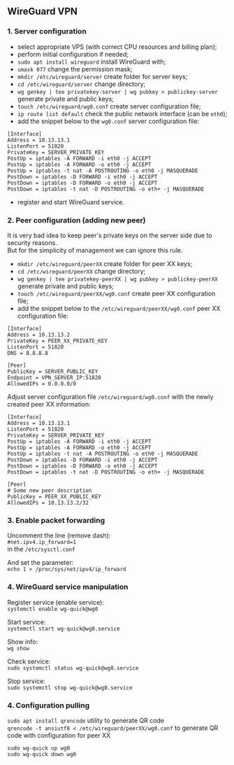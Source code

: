 ## WireGuard VPN  

### 1. Server configuration  
- select appropriate VPS (with correct CPU resources and billing plan);  
- perform initial configuration if needed;  
- `sudo apt install wireguard` install WireGuard with;  
- `umask 077` change the permission mask;  
- `mkdir /etc/wireguard/server` create folder for server keys;  
- `cd /etc/wireguard/server` change directory;  
- `wg genkey | tee privatekey-server | wg pubkey > publickey-server` generate private and public keys;  
- `touch /etc/wireguard/wg0.conf` create server configuration file;  
- `ip route list default` check the public network interface (can be `eth0`);  
- add the snippet below to the `wg0.conf` server configuration file:  
```
[Interface]
Address = 10.13.13.1  
ListenPort = 51820  
PrivateKey = SERVER_PRIVATE_KEY  
PostUp = iptables -A FORWARD -i eth0 -j ACCEPT  
PostUp = iptables -A FORWARD -o eth0 -j ACCEPT  
PostUp = iptables -t nat -A POSTROUTING -o eth0 -j MASQUERADE  
PostDown = iptables -D FORWARD -i eth0 -j ACCEPT  
PostDown = iptables -D FORWARD -o eth0 -j ACCEPT  
PostDown = iptables -t nat -D POSTROUTING -o eth+ -j MASQUERADE  
```
- register and start WireGuard service.  

### 2. Peer configuration (adding new peer)  
It is very bad idea to keep peer's private keys on the server side due to security reasons.  
But for the simplicity of management we can ignore this rule.  

- `mkdir /etc/wireguard/peerXX` create folder for peer XX keys;  
- `cd /etc/wireguard/peerXX` change directory;  
- `wg genkey | tee privatekey-peerXX | wg pubkey > publickey-peerXX` generate private and public keys;  
- `touch /etc/wireguard/peerXX/wg0.conf` create peer XX configuration file;  
- add the snippet below to the `/etc/wireguard/peerXX/wg0.conf` peer XX configuration file:  
```
[Interface]  
Address = 10.13.13.2  
PrivateKey = PEER_XX_PRIVATE_KEY  
ListenPort = 51820  
DNS = 8.8.8.8  

[Peer]
PublicKey = SERVER_PUBLIC_KEY  
Endpoint = VPN_SERVER_IP:51820  
AllowedIPs = 0.0.0.0/0  
```
Adjust server configuration file `/etc/wireguard/wg0.conf` with the newly created peer XX information:  
```
[Interface]  
Address = 10.13.13.1  
ListenPort = 51820  
PrivateKey = SERVER_PRIVATE_KEY  
PostUp = iptables -A FORWARD -i eth0 -j ACCEPT  
PostUp = iptables -A FORWARD -o eth0 -j ACCEPT  
PostUp = iptables -t nat -A POSTROUTING -o eth0 -j MASQUERADE  
PostDown = iptables -D FORWARD -i eth0 -j ACCEPT  
PostDown = iptables -D FORWARD -o eth0 -j ACCEPT  
PostDown = iptables -t nat -D POSTROUTING -o eth+ -j MASQUERADE  

[Peer]  
# Some new peer description  
PublicKey = PEER_XX_PUBLIC_KEY  
AllowedIPs = 10.13.13.2/32  
```

### 3. Enable packet forwarding  
Uncomment the line (remove dash):  
`#net.ipv4.ip_forward=1`  
in the `/etc/sysctl.conf`  

And set the parameter:  
`echo 1 > /proc/sys/net/ipv4/ip_forward`  

### 4. WireGuard service manipulation  
Register service (enable service):  
`systemctl enable wg-quick@wg0`  

Start service:  
`systemctl start wg-quick@wg0.service`  

Show info:  
`wg show`  

Check service:  
`sudo systemctl status wg-quick@wg0.service`  

Stop service:  
`sudo systemctl stop wg-quick@wg0.service`  

### 4. Configuration pulling  
`sudo apt install qrencode`  utility to generate QR code  
`qrencode -t ansiutf8 < /etc/wireguard/peerXX/wg0.conf` to generate QR code with configuration for peer XX  

`sudo wg-quick up wg0`  
`sudo wg-quick down wg0`  
